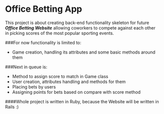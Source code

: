 # Office Betting App

This project is about creating back-end functionality skeleton for future
**_Office Betting Website_**
allowing coworkers to compete against each other in picking scores of the most popular sporting events.

###For now functionality is limited to:
* Game creation, handling its attributes and some basic methods around them

###Next in queue is:
* Method to assign score to match in Game class
* User creation, attributes handling and methods for them
* Placing bets by users
* Assigning points for bets based on compare with score method

####Whole project is written in Ruby, because the Website will be written in Rails :)
